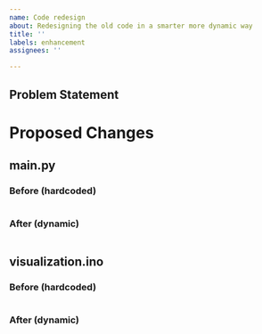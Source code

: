 ```yaml
---
name: Code redesign
about: Redesigning the old code in a smarter more dynamic way
title: ''
labels: enhancement
assignees: ''

---
```


## Problem Statement


# Proposed Changes

## main.py
### Before (hardcoded)
```

```
### After (dynamic)
```

```

## visualization.ino
### Before (hardcoded)
```

```
### After (dynamic)
```

```
